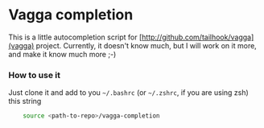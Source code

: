 # Vagga completion

This is a little autocompletion script for [http://github.com/tailhook/vagga](vagga) project. Currently, it doesn't know much, but I will work on it more, and make it know much more ;-)

### How to use it

Just clone it and add to you `~/.bashrc` (or `~/.zshrc`, if you are using zsh) this string 
```bash
    source <path-to-repo>/vagga-completion
```

